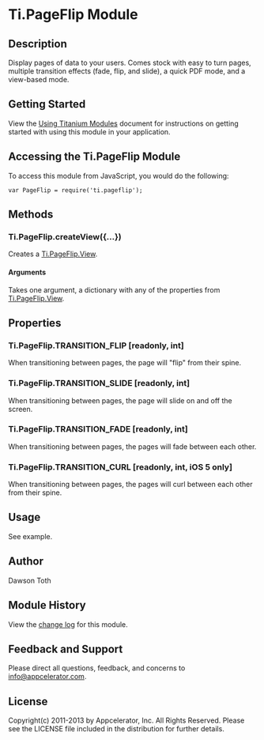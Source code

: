 # Ti.PageFlip Module

## Description

Display pages of data to your users. Comes stock with easy to turn pages, multiple transition effects (fade, flip, and slide), a quick PDF mode, and a view-based mode.

## Getting Started

View the [Using Titanium Modules](http://docs.appcelerator.com/titanium/latest/#!/guide/Using_Titanium_Modules) document for instructions on getting
started with using this module in your application.

## Accessing the Ti.PageFlip Module

To access this module from JavaScript, you would do the following:

	var PageFlip = require('ti.pageflip');

## Methods

### Ti.PageFlip.createView({...})

Creates a [Ti.PageFlip.View][].

#### Arguments

Takes one argument, a dictionary with any of the properties from [Ti.PageFlip.View][].

## Properties

### Ti.PageFlip.TRANSITION\_FLIP [readonly, int]

When transitioning between pages, the page will "flip" from their spine.

### Ti.PageFlip.TRANSITION\_SLIDE [readonly, int]

When transitioning between pages, the page will slide on and off the screen.

### Ti.PageFlip.TRANSITION\_FADE [readonly, int]

When transitioning between pages, the pages will fade between each other.

### Ti.PageFlip.TRANSITION\_CURL [readonly, int, iOS 5 only]

When transitioning between pages, the pages will curl between each other from their spine.

## Usage

See example.

## Author

Dawson Toth

## Module History

View the [change log](changelog.html) for this module.

## Feedback and Support

Please direct all questions, feedback, and concerns to [info@appcelerator.com](mailto:info@appcelerator.com?subject=iOS%20PageFlip%20Module).

## License

Copyright(c) 2011-2013 by Appcelerator, Inc. All Rights Reserved. Please see the LICENSE file included in the distribution for further details.

[Ti.PageFlip.View]: view.html